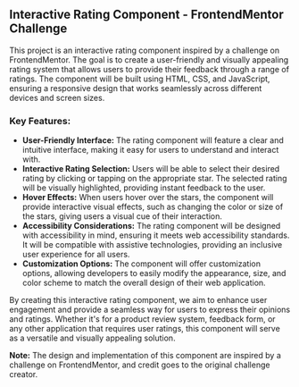 ## Interactive Rating Component - FrontendMentor Challenge

This project is an interactive rating component inspired by a challenge on FrontendMentor. The goal is to create a user-friendly and visually appealing rating system that allows users to provide their feedback through a range of ratings. The component will be built using HTML, CSS, and JavaScript, ensuring a responsive design that works seamlessly across different devices and screen sizes.

### Key Features:

- **User-Friendly Interface:** The rating component will feature a clear and intuitive interface, making it easy for users to understand and interact with.
- **Interactive Rating Selection:** Users will be able to select their desired rating by clicking or tapping on the appropriate star. The selected rating will be visually highlighted, providing instant feedback to the user.
- **Hover Effects:** When users hover over the stars, the component will provide interactive visual effects, such as changing the color or size of the stars, giving users a visual cue of their interaction.
- **Accessibility Considerations:** The rating component will be designed with accessibility in mind, ensuring it meets web accessibility standards. It will be compatible with assistive technologies, providing an inclusive user experience for all users.
- **Customization Options:** The component will offer customization options, allowing developers to easily modify the appearance, size, and color scheme to match the overall design of their web application.

By creating this interactive rating component, we aim to enhance user engagement and provide a seamless way for users to express their opinions and ratings. Whether it's for a product review system, feedback form, or any other application that requires user ratings, this component will serve as a versatile and visually appealing solution.

**Note:** The design and implementation of this component are inspired by a challenge on FrontendMentor, and credit goes to the original challenge creator.
